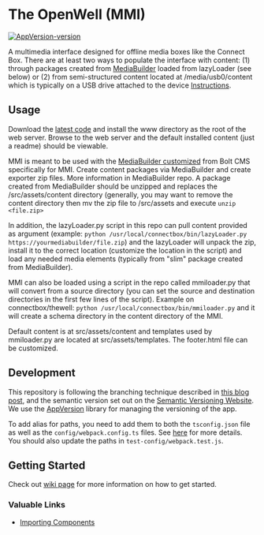 # The OpenWell (MMI)

[![AppVersion-version](https://img.shields.io/badge/AppVersion-0.0.1-brightgreen.svg?style=flat)](https://github.com/delvedor/appversion?#version)

A multimedia interface designed for offline media boxes like the Connect Box.  There are at least two ways to populate the interface with content: (1) through packages created from [MediaBuilder](https://github.com/ConnectBox/mediabuilder) loaded from lazyLoader (see below) or (2) from semi-structured content located at /media/usb0/content which is typically on a USB drive attached to the device [Instructions](./mmiLoader.md).  

## Usage

Download the [latest code](https://github.com/RT-coding-team/mediainterface/releases/download/latest/latest.zip) and install the www directory as the root of the web server.  Browse to the web server and the default installed content (just a readme) should be viewable.  

MMI is meant to be used with the [MediaBuilder customized](https://github.com/RT-coding-team/mediabuilder) from Bolt CMS specifically for MMI.  Create content packages via MediaBuilder and create exporter zip files.  More information in MediaBuilder repo.  A package created from MediaBuilder should be unzipped and replaces the /src/assets/content directory (generally, you may want to remove the content directory then mv the zip file to /src/assets and execute `unzip <file.zip>`

In addition, the lazyLoader.py script in this repo can pull content provided as argument (example: `python /usr/local/connectbox/bin/lazyLoader.py https://yourmediabuilder/file.zip`) and the lazyLoader will unpack the zip, install it to the correct location (customize the location in the script) and load any needed media elements (typically from "slim" package created from MediaBuilder).

MMI can also be loaded using a script in the repo called mmiloader.py that will convert from a source directory (you can set the source and destination directories in the first few lines of the script).  Example on connectbox/thewell: `python /usr/local/connectbox/bin/mmiloader.py` and it will create a schema directory in the content directory of the MMI.

Default content is at src/assets/content and templates used by mmiloader.py are located at src/assets/templates.  The footer.html file can be customized.

## Development

This repository is following the branching technique described in [this blog post](http://nvie.com/posts/a-successful-git-branching-model/), and the semantic version set out on the [Semantic Versioning Website](http://semver.org/).  We use the [AppVersion](https://www.npmjs.com/package/appversion) library for managing the versioning of the app.

To add alias for paths, you need to add them to both the `tsconfig.json` file as well as the `config/webpack.config.ts` files.  See [here](https://medium.com/@siddhartha.ng/ionic-3-import-using-aliases-2aa260d6fab3) for more details.  You should also update the paths in `test-config/webpack.test.js`.

## Getting Started

Check out [wiki page](https://github.com/RT-coding-team/mediainterface/wiki) for more information on how to get started.

### Valuable Links

- [Importing Components](https://stackoverflow.com/a/53905947/4638563)
